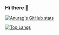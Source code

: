 ### Hi there 👋

<!--
**GouDan888/GouDan888** is a ✨ _special_ ✨ repository because its `README.md` (this file) appears on your GitHub profile.

Here are some ideas to get you started:

- 🔭 I’m currently working on ...
- 🌱 I’m currently learning ...
- 👯 I’m looking to collaborate on ...
- 🤔 I’m looking for help with ...
- 💬 Ask me about ...
- 📫 How to reach me: ...
- 😄 Pronouns: ...
- ⚡ Fun fact: ...
-->
[![Anurag's GitHub stats](https://github-readme-stats.vercel.app/api?username=GouDan888&show_icons=true&theme=draculal)](https://github.com/anuraghazra/github-readme-stats)

[![Top Langs](https://github-readme-stats.vercel.app/api/top-langs/?username=GouDan888&show_icons=true&theme=dracula)](https://github.com/anuraghazra/github-readme-stats)
